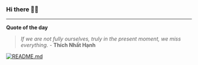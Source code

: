 ### Hi there 👋🏻


---

**Quote of the day**

> *If we are not fully ourselves, truly in the present moment, we miss everything.* - **Thích Nhất Hạnh** 

[![README.md](https://github.com/marcolovazzano/marcolovazzano/actions/workflows/readme.yml/badge.svg?branch=main)](https://github.com/marcolovazzano/marcolovazzano/actions/workflows/readme.yml)
